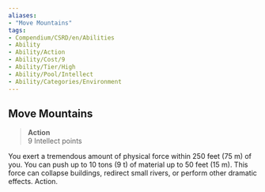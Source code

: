 ```yaml
---
aliases:
- "Move Mountains"
tags:
- Compendium/CSRD/en/Abilities
- Ability
- Ability/Action
- Ability/Cost/9
- Ability/Tier/High
- Ability/Pool/Intellect
- Ability/Categories/Environment
---
```


  
## Move Mountains  
>**Action**  
>9 Intellect points
  
You exert a tremendous amount of physical force within 250 feet (75 m) of you. You can push up to 10 tons (9 t) of material up to 50 feet (15 m). This force can collapse buildings, redirect small rivers, or perform other dramatic effects. Action.